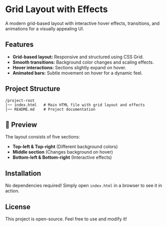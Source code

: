 # Grid Layout with Effects  

A modern grid-based layout with interactive hover effects, transitions, and animations for a visually appealing UI.  

## Features  
- **Grid-based layout:** Responsive and structured using CSS Grid.  
- **Smooth transitions:** Background color changes and scaling effects.  
- **Hover interactions:** Sections slightly expand on hover.  
- **Animated bars:** Subtle movement on hover for a dynamic feel.  

## Project Structure  
```
/project-root
│── index.html   # Main HTML file with grid layout and effects  
│── README.md    # Project documentation  
```

## 🎨 Preview  
The layout consists of five sections:  
- **Top-left & Top-right** (Different background colors)  
- **Middle section** (Changes background on hover)  
- **Bottom-left & Bottom-right** (Interactive effects)  

## Installation  
No dependencies required! Simply open `index.html` in a browser to see it in action.  

## License  
This project is open-source. Feel free to use and modify it!  
